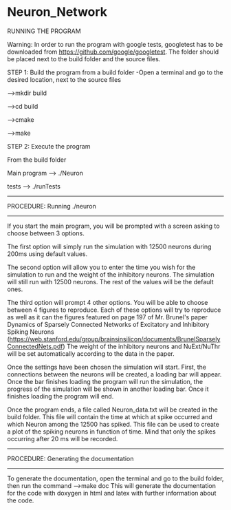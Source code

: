 # Neuron_Network

RUNNING THE PROGRAM

Warning: In order to run the program with google tests, googletest has to be downloaded from
https://github.com/google/googletest. The folder should be placed next to the build folder and
the source files.

STEP 1: Build the program from a build folder
-Open a terminal and go to the desired location, next to the source files

-->mkdir build

-->cd build

-->cmake <Path to the src folder>

-->make

STEP 2: Execute the program

From the build folder

Main program  --> ./Neuron

tests --> ./runTests



- - - - - - - - - - - - - - - - - - - - - - - - - - - - - - - - - - - - - - -
   PROCEDURE: Running ./neuron
- - - - - - - - - - - - - - - - - - - - - - - - - - - - - - - - - - - - - -

If you start the main program, you will be prompted with a screen asking to choose between 3 options.

The first option will simply run the simulation with 12500 neurons during 200ms using default values.

The second option will allow you to enter the time you wish for the simulation to run and the weight
of the inhibitory neurons. The simulation will still run with 12500 neurons. The rest of the values
will be the default ones.

The third option will prompt 4 other options. You will be able to choose between 4 figures to
reproduce. Each of these options will try to reproduce as well as it can the figures featured on page
197 of Mr. Brunel's paper Dynamics of Sparsely Connected Networks of Excitatory and Inhibitory Spiking
Neurons (https://web.stanford.edu/group/brainsinsilicon/documents/BrunelSparselyConnectedNets.pdf)
The weight of the inhibitory neurons and NuExt/NuThr will be set automatically according to the data in
the paper.

Once the settings have been chosen the simulation will start. First, the connections between the neurons
will be created, a loading bar will appear. Once the bar finishes loading the program will run the
simulation, the progress of the simulation will be shown in another loading bar. Once it finishes loading
the program will end.

Once the program ends, a file called Neuron_data.txt will be created in the build folder. This file will
contain the time at which at spike occurred and which Neuron among the 12500 has spiked. This file can be
used to create a plot of the spiking neurons in function of time. Mind that only the spikes occurring after
20 ms will be recorded.

- - - - - - - - - - - - - - - - - - - - - - - - - - - - - - - - - - - - - - -
   PROCEDURE: Generating the documentation
- - - - - - - - - - - - - - - - - - - - - - - - - - - - - - - - - - - - - -

To generate the documentation, open the terminal and go to the build folder, then run the command -->make doc
This will generate the documentation for the code with doxygen in html and latex with further information about the code.
